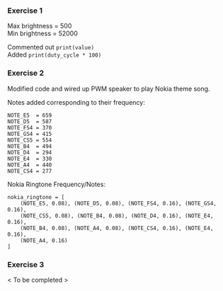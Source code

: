 ### Exercise 1

Max brightness = 500\
Min brightness = 52000

Commented out `print(value)`\
Added `print(duty_cycle * 100)`

### Exercise 2

Modified code and wired up PWM speaker to play Nokia theme song.

Notes added corresponding to their frequency:
```
NOTE_E5  = 659
NOTE_D5  = 587
NOTE_FS4 = 370
NOTE_GS4 = 415
NOTE_CS5 = 554
NOTE_B4  = 494
NOTE_D4  = 294
NOTE_E4  = 330
NOTE_A4  = 440
NOTE_CS4 = 277
```

Nokia Ringtone Frequency/Notes:
```
nokia_ringtone = [
    (NOTE_E5, 0.08), (NOTE_D5, 0.08), (NOTE_FS4, 0.16), (NOTE_GS4, 0.16),
    (NOTE_CS5, 0.08), (NOTE_B4, 0.08), (NOTE_D4, 0.16), (NOTE_E4, 0.16),
    (NOTE_B4, 0.08), (NOTE_A4, 0.08), (NOTE_CS4, 0.16), (NOTE_E4, 0.16),
    (NOTE_A4, 0.16)
]
```

### Exercise 3

< To be completed >

